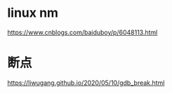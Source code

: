 # linux nm
https://www.cnblogs.com/baiduboy/p/6048113.html

# 断点
https://liwugang.github.io/2020/05/10/gdb_break.html

